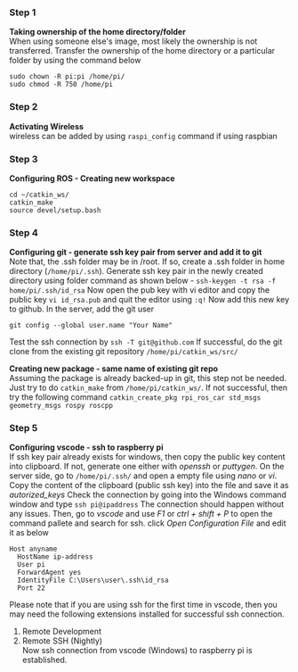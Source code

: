 ### Step 1 ###
**Taking ownership of the home directory/folder**  
When using someone else's image, most likely the ownership is not transferred. Transfer the ownership of the home directory or a particular folder by using the command below 
```
sudo chown -R pi:pi /home/pi/
sudo chmod -R 750 /home/pi
```
### Step 2 ###
**Activating Wireless**  
wireless can be added by using ```raspi_config``` command if using raspbian

### Step 3 ###  
**Configuring ROS - Creating new workspace**
```mkdir -p ~/catkin_ws/src
cd ~/catkin_ws/
catkin_make
source devel/setup.bash
```
### Step 4 ###

**Configuring git - generate ssh key pair from server and add it to git**  
Note that, the .ssh folder may be in /root. If so, create a .ssh folder in home directory (```/home/pi/.ssh```).
Generate ssh key pair in the newly created directory using folder command as shown below - 
```ssh-keygen -t rsa -f home/pi/.ssh/id_rsa```
Now open the pub key with vi editor and copy the public key
```vi id_rsa.pub``` and quit the editor using ```:q!``` 
Now add this new key to github. 
In the server, add the git user 
```git config --global user.email "you@example.com"
git config --global user.name "Your Name"
```
Test the ssh connection by 
```ssh -T git@github.com```
If successful, do the git clone from the existing git repository 
```/home/pi/catkin_ws/src/```

**Creating new package - same name of existing git repo**  
Assuming the package is already backed-up in git, this step not be needed. Just try to do ```catkin_make``` from ```/home/pi/catkin_ws/```. If not successful, then try the following command 
```catkin_create_pkg rpi_ros_car std_msgs geometry_msgs rospy roscpp```

### Step 5 ###

**Configuring vscode - ssh to raspberry pi**   
If ssh key pair already exists for windows, then copy the public key content into clipboard. If not, generate one either with *openssh* or *puttygen*. On the server side, go to ```/home/pi/.ssh/``` and open a empty file using *nano* or *vi*. Copy the content of the clipboard (public ssh key) into the file and save it as *autorized_keys* 
Check the connection by going into the Windows command window and type 
```ssh pi@ipaddress```
The connection should happen without any issues. Then, go to *vscode* and use *F1* or *ctrl + shift + P* to open the command pallete and search for ssh. click *Open Configuration File* and edit it as below 
```
Host anyname
  HostName ip-address
  User pi
  ForwardAgent yes
  IdentityFile C:\Users\user\.ssh\id_rsa
  Port 22
  ```
Please note that if you are using ssh for the first time in vscode, then you may need the following extensions installed for successful ssh connection. 
1. Remote Development
2. Remote SSH (Nightly)   
Now ssh connection from vscode (Windows) to raspberry pi is established. 
